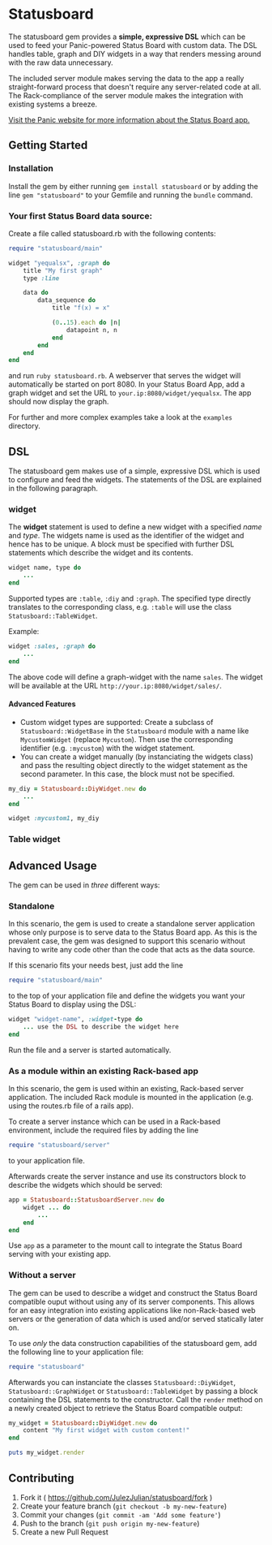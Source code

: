 # Statusboard

The statusboard gem provides a **simple, expressive DSL** which can be used to feed your Panic-powered Status Board with custom data. The DSL handles table, graph and DIY widgets in a way that renders messing around with the raw data unnecessary.

The included server module makes serving the data to the app a really straight-forward process that doesn't require any server-related code at all. The Rack-compliance of the server module makes the integration with existing systems a breeze.

[Visit the Panic website for more information about the Status Board app.](https://panic.com/statusboard/)

## Getting Started

### Installation
Install the gem by either running `gem install statusboard` or by adding the line `gem "statusboard"` to your Gemfile and running the `bundle` command.

### Your first Status Board data source:

Create a file called statusboard.rb with the following contents:

```ruby
require "statusboard/main"

widget "yequalsx", :graph do
	title "My first graph"
	type :line

	data do
		data_sequence do
			title "f(x) = x"

			(0..15).each do |n|
				datapoint n, n
			end
		end
	end
end
```

and run `ruby statusboard.rb`. A webserver that serves the widget will automatically be started on port 8080. In your Status Board App, add a graph widget and set the URL to `your.ip:8080/widget/yequalsx`. The app should now display the graph.

For further and more complex examples take a look at the `examples` directory.

## DSL
The statusboard gem makes use of a simple, expressive DSL which is used to configure and feed the widgets. The statements of the DSL are explained in the following paragraph.

### widget
The **widget** statement is used to define a new widget with a specified _name_ and _type_. The widgets name is used as the identifier of the widget and hence has to be unique. A block must be specified with further DSL statements which describe the widget and its contents.

```ruby
widget name, type do
	...
end
```

Supported types are `:table`, `:diy` and `:graph`. The specified type directly translates to the corresponding class, e.g. `:table` will use the class `Statusboard::TableWidget`.

Example:
```ruby
widget :sales, :graph do
	...
end
```
The above code will define a graph-widget with the name `sales`. The widget will be available at the URL `http://your.ip:8080/widget/sales/`.

#### Advanced Features
 - Custom widget types are supported: Create a subclass of `Statusboard::WidgetBase` in the `Statusboard` module with a name like `MycustomWidget` (replace `Mycustom`). Then use the corresponding identifier (e.g. `:mycustom`) with the widget statement.
 - You can create a widget manually (by instanciating the widgets class) and pass the resulting object directly to the widget statement as the second parameter. In this case, the block must not be specified.

```ruby
my_diy = Statusboard::DiyWidget.new do
	...
end

widget :mycustom1, my_diy
```

### Table widget

## Advanced Usage

The gem can be used in _three_ different ways:

### **Standalone**
In this scenario, the gem is used to create a standalone server application whose only purpose is to serve data to the Status Board app. As this is the prevalent case, the gem was designed to support this scenario without having to write any code other than the code that acts as the data source.

If this scenario fits your needs best, just add the line

```ruby
require "statusboard/main"
```

to the top of your application file and define the widgets you want your Status Board to display using the DSL:

```ruby
widget "widget-name", :widget-type do
	... use the DSL to describe the widget here
end
```

Run the file and a server is started automatically.

### As a module within an existing Rack-based app
In this scenario, the gem is used within an existing, Rack-based server application. The included Rack module is mounted in the application (e.g. using the routes.rb file of a rails app).

To create a server instance which can be used in a Rack-based environment, include the required files by adding the line

```ruby
require "statusboard/server"
```
to your application file.

Afterwards create the server instance and use its constructors block to describe the widgets which should be served:

```ruby
app = Statusboard::StatusboardServer.new do
	widget ... do
    	...
    end
end
```

Use `app` as a parameter to the mount call to integrate the Status Board serving with your existing app.

### Without a server
The gem can be used to describe a widget and construct the Status Board compatible ouput without using any of its server components. This allows for an easy integration into existing applications like non-Rack-based web servers or the generation of data which is used and/or served statically later on.

To use _only_ the data construction capabilities of the statusboard gem, add the following line to your application file:

```ruby
require "statusboard"
```

Afterwards you can instanciate the classes `Statusboard::DiyWidget`, `Statusboard::GraphWidget` or `Statusboard::TableWidget` by passing a block containing the DSL statements to the constructor. Call the `render` method on a newly created object to retrieve the Status Board compatible output:

```ruby
my_widget = Statusboard::DiyWidget.new do
	content "My first widget with custom content!"
end

puts my_widget.render
```

## Contributing

1. Fork it ( https://github.com/JulezJulian/statusboard/fork )
2. Create your feature branch (`git checkout -b my-new-feature`)
3. Commit your changes (`git commit -am 'Add some feature'`)
4. Push to the branch (`git push origin my-new-feature`)
5. Create a new Pull Request
